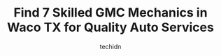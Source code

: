 ---
layout: ampstory
image: https://images.unsplash.com/photo-1607059188021-ca6664bc3c92?ixlib=rb-4.0.3&ixid=MnwxMjA3fDB8MHxwaG90by1wYWdlfHx8fGVufDB8fHx8&auto=format&fit=crop&w=640&h=853&q=80
author: techidn
featured: false
description: Entrust your vehicle to the 7 best GMC Mechanic in Waco TX, USA and experience the difference they can make. With their extensive knowledge, state-of-the-art facilities, and commitment to ex
title: Find 7 Skilled GMC Mechanics in Waco TX for Quality Auto Services
cover:
   title: Find 7 Skilled GMC Mechanics in Waco TX for Quality Auto Services
   subtitle: Rickpate
   background: https://images.unsplash.com/photo-1607059188021-ca6664bc3c92?ixlib=rb-4.0.3&ixid=MnwxMjA3fDB8MHxwaG90by1wYWdlfHx8fGVufDB8fHx8&auto=format&fit=crop&w=640&h=853&q=80

pages: 
 - layout: thirds
   top: <h1>#1 Freds Radiator & Auto Repair</h1>
   bottom: "<p>So glad I came here!! I had last minute car engine issues, and the owner of the shop even stayed after hours while my car was towed. The people were so kind and helpful! </p>"
   background: https://www.knot35.com/toplist/wp-content/uploads/2023/06/best-gmc-mechanic-1-in-waco-tx-1685832799.jpeg
   backgroundblur: true
 - layout: thirds
   top: <h1>#2 Richard Karr Buick GMC</h1>
   bottom: "<p>900 W Loop 340, Waco, TX 76712, United States</p>"
   background: https://www.knot35.com/toplist/wp-content/uploads/2023/06/best-gmc-mechanic-2-in-waco-tx-1685832799.jpeg
   cta:
      link: https://www.knot35.com/toplist/find-7-skilled-gmc-mechanics-in-waco-tx-for-quality-auto-services/
      text: Find 7 Skilled GMC Mechanics in Waco TX for Quality Auto Services
 - layout: thirds
   top: <h1>#3 Kish Complete Car Care Center</h1>
   bottom: "<p>5300 Franklin Ave, Waco, TX 76710, United States</p>"
   background: https://www.knot35.com/toplist/wp-content/uploads/2023/06/best-gmc-mechanic-3-in-waco-tx-1685832799.jpeg
   cta:
      link: https://www.knot35.com/toplist/find-7-skilled-gmc-mechanics-in-waco-tx-for-quality-auto-services/
      text: Find 7 Skilled GMC Mechanics in Waco TX for Quality Auto Services
 - layout: thirds
   top: <h1>#4 Dunns Auto Repair</h1>
   bottom: "<p>208 Lake Air Dr, Waco, TX 76710, United States</p>"
   background: https://images.unsplash.com/photo-1549241520-425e3dfc01cb?ixlib=rb-4.0.3&ixid=MnwxMjA3fDB8MHxwaG90by1wYWdlfHx8fGVufDB8fHx8&auto=format&fit=crop&w=640&h=853&q=80
   cta:
      link: https://www.knot35.com/toplist/find-7-skilled-gmc-mechanics-in-waco-tx-for-quality-auto-services/
      text: Find 7 Skilled GMC Mechanics in Waco TX for Quality Auto Services
 - layout: thirds
   top: <h1>#5 Cunningham Brothers Transmissions and Total Auto Care</h1>
   bottom: "<p>2705 Montrose St, Bellmead, TX 76705, United States</p>"
   background: https://images.unsplash.com/photo-1531169509526-f8f1fdaa4a67?ixlib=rb-4.0.3&ixid=MnwxMjA3fDB8MHxwaG90by1wYWdlfHx8fGVufDB8fHx8&auto=format&fit=crop&w=640&h=853&q=80
   cta:
      link: https://www.knot35.com/toplist/find-7-skilled-gmc-mechanics-in-waco-tx-for-quality-auto-services/
      text: Find 7 Skilled GMC Mechanics in Waco TX for Quality Auto Services
 - layout: thirds
   top: <h1>#6 Perales Brothers Automotive</h1>
   bottom: "<p>1125 Austin Ave, Waco, TX 76701, United States</p>"
   background: https://images.unsplash.com/photo-1557672172-298e090bd0f1?ixlib=rb-4.0.3&ixid=MnwxMjA3fDB8MHxwaG90by1wYWdlfHx8fGVufDB8fHx8&auto=format&fit=crop&w=640&h=853&q=80
   cta:
      link: https://www.knot35.com/toplist/find-7-skilled-gmc-mechanics-in-waco-tx-for-quality-auto-services/
      text: Find 7 Skilled GMC Mechanics in Waco TX for Quality Auto Services
 - layout: thirds
   top: <h1>#7 Renschler Auto Service, LLC</h1>
   bottom: "<p>600 S Valley Mills Dr, Waco, TX 76711, United States</p>"
   background: https://images.unsplash.com/photo-1618556658017-fd9c732d1360?ixlib=rb-4.0.3&ixid=MnwxMjA3fDB8MHxwaG90by1wYWdlfHx8fGVufDB8fHx8&auto=format&fit=crop&w=640&h=853&q=80
   cta:
      link: https://www.knot35.com/toplist/find-7-skilled-gmc-mechanics-in-waco-tx-for-quality-auto-services/
      text: Find 7 Skilled GMC Mechanics in Waco TX for Quality Auto Services
 - layout: thirds
   middle: Continue reading...
   background: https://images.unsplash.com/photo-1510906594845-bc082582c8cc?ixlib=rb-4.0.3&ixid=MnwxMjA3fDB8MHxwaG90by1wYWdlfHx8fGVufDB8fHx8&auto=format&fit=crop&w=640&h=853&q=80
   cta:
      link: https://www.knot35.com/toplist/find-7-skilled-gmc-mechanics-in-waco-tx-for-quality-auto-services/
      text: Find 7 Skilled GMC Mechanics in Waco TX for Quality Auto Services
      
---